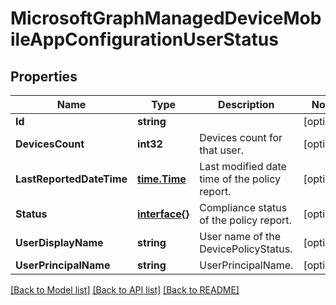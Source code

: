# MicrosoftGraphManagedDeviceMobileAppConfigurationUserStatus

## Properties

Name | Type | Description | Notes
------------ | ------------- | ------------- | -------------
**Id** | **string** |  | [optional] 
**DevicesCount** | **int32** | Devices count for that user. | [optional] 
**LastReportedDateTime** | [**time.Time**](time.Time.md) | Last modified date time of the policy report. | [optional] 
**Status** | [**interface{}**](.md) | Compliance status of the policy report. | [optional] 
**UserDisplayName** | **string** | User name of the DevicePolicyStatus. | [optional] 
**UserPrincipalName** | **string** | UserPrincipalName. | [optional] 

[[Back to Model list]](../README.md#documentation-for-models) [[Back to API list]](../README.md#documentation-for-api-endpoints) [[Back to README]](../README.md)



